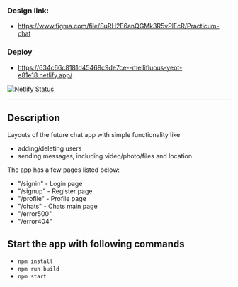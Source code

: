 ### Design link: 
- https://www.figma.com/file/SuRH2E6anQGMk3R5vPlEcR/Practicum-chat

### Deploy
- https://634c66c8181d45468c9de7ce--mellifluous-yeot-e81e18.netlify.app/

[![Netlify Status](https://api.netlify.com/api/v1/badges/36568278-6f65-40db-947d-5e88c33b67a6/deploy-status)](https://app.netlify.com/sites/mellifluous-yeot-e81e18/deploys)

---

## Description

Layouts of the future chat app with simple functionality like 
- adding/deleting users
- sending messages, including video/photo/files and location

The app has a few pages listed below:
- "/signin" - Login page
- "/signup" - Register page
- "/profile" - Profile page
- "/chats" - Chats main page
- "/error500"
- "/error404"

## Start the app with following commands

- `npm install`
- `npm run build`
- `npm start`
